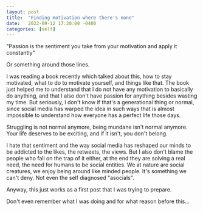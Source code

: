```yaml
---
layout: post
title:  "Finding motivation where there's none"
date:   2022-09-12 17:20:00 -0400
categories: [self]
---
```


"Passion is the sentiment you take from your motivation and apply it constantly"

Or something around those lines.

I was reading a book recently which talked about this, how to stay motivated, what to do to motivate yourself, and things like that. The book just helped me to understand that I do not have any motivation to basically do anything, and that I also don't have passion for anything besides wasting my time. But seriously, I don't know if that's a generational thing or normal, since social media has warped the idea in such ways that is almost impossible to understand how everyone has a perfect life those days.

Struggling is not normal anymore, being mundane isn't normal anymore. Your life deserves to be exciting, and if it isn't, you don't belong. 

I hate that sentiment and the way social media has reshaped our minds to be addicted to the likes, the retweets, the views. But I also don't blame the people who fall on the trap of it either, at the end they are solving a real need, the need for humans to be social entities. We at nature are social creatures, we enjoy being around like minded people. It's something we can't deny. Not even the self diagnosed "asocials". 

Anyway, this just works as a first post that I was trying to prepare. 

Don't even remember what I was doing and for what reason before this...